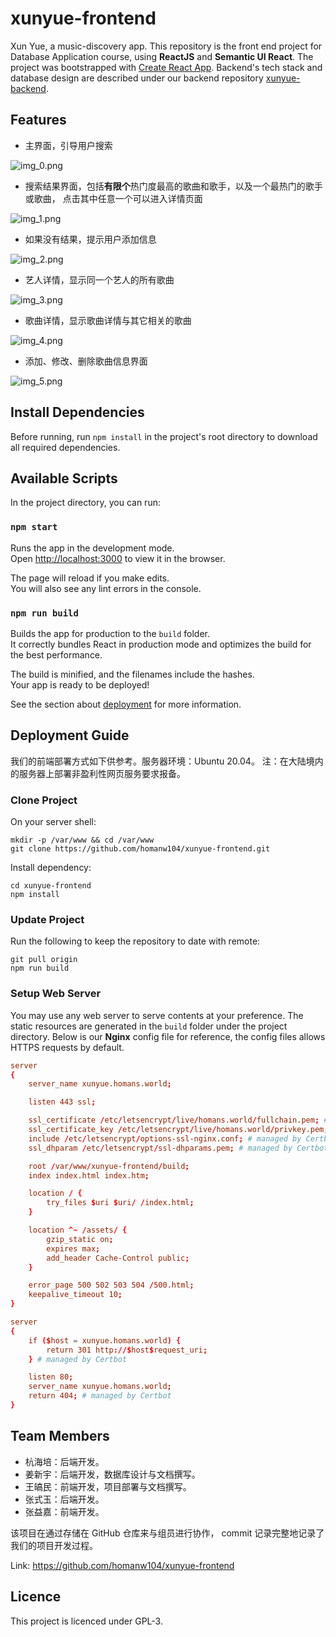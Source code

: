 # xunyue-frontend

Xun Yue, a music-discovery app. This repository is the front end project for
Database Application course, using **ReactJS** and **Semantic UI React**.
The project was bootstrapped with [Create React App](https://github.com/facebook/create-react-app).
Backend's tech stack and database design are described under our backend
repository [xunyue-backend](https://github.com/homanw104/xunyue-backend).


## Features

* 主界面，引导用户搜索
  
![img_0.png](assets/img_0.png)

* 搜索结果界面，包括**有限个**热门度最高的歌曲和歌手，以及一个最热门的歌手或歌曲，
  点击其中任意一个可以进入详情页面
  
![img_1.png](assets/img_1.png)

* 如果没有结果，提示用户添加信息
  
![img_2.png](assets/img_2.png)
  
* 艺人详情，显示同一个艺人的所有歌曲

![img_3.png](assets/img_3.png)

* 歌曲详情，显示歌曲详情与其它相关的歌曲

![img_4.png](assets/img_4.png)

* 添加、修改、删除歌曲信息界面

![img_5.png](assets/img_5.png)


## Install Dependencies

Before running, run `npm install` in the project's root directory to download all required dependencies.

## Available Scripts

In the project directory, you can run:

### `npm start`

Runs the app in the development mode.\
Open [http://localhost:3000](http://localhost:3000) to view it in the browser.

The page will reload if you make edits.\
You will also see any lint errors in the console.

### `npm run build`

Builds the app for production to the `build` folder.\
It correctly bundles React in production mode and optimizes the build for the best performance.

The build is minified, and the filenames include the hashes.\
Your app is ready to be deployed!

See the section about [deployment](https://facebook.github.io/create-react-app/docs/deployment) for more information.


## Deployment Guide

我们的前端部署方式如下供参考。服务器环境：Ubuntu 20.04。
注：在大陆境内的服务器上部署非盈利性网页服务要求报备。

### Clone Project

On your server shell:

```shell
mkdir -p /var/www && cd /var/www
git clone https://github.com/homanw104/xunyue-frontend.git
```

Install dependency:

```shell
cd xunyue-frontend
npm install
```

### Update Project

Run the following to keep the repository to date with remote:

```shell
git pull origin
npm run build
```

### Setup Web Server

You may use any web server to serve contents at your preference. The static
resources are generated in the `build` folder under the project directory.
Below is our **Nginx** config file for reference, the config files allows
HTTPS requests by default.

```conf
server
{
    server_name xunyue.homans.world;

    listen 443 ssl;

    ssl_certificate /etc/letsencrypt/live/homans.world/fullchain.pem; # managed by Certbot
    ssl_certificate_key /etc/letsencrypt/live/homans.world/privkey.pem; # managed by Certbot
    include /etc/letsencrypt/options-ssl-nginx.conf; # managed by Certbot
    ssl_dhparam /etc/letsencrypt/ssl-dhparams.pem; # managed by Certbot

    root /var/www/xunyue-frontend/build;
    index index.html index.htm;

    location / {
        try_files $uri $uri/ /index.html;
    }

    location ^~ /assets/ {
        gzip_static on;
        expires max;
        add_header Cache-Control public;
    }

    error_page 500 502 503 504 /500.html;
    keepalive_timeout 10;
}

server
{
    if ($host = xunyue.homans.world) {
        return 301 http://$host$request_uri;
    } # managed by Certbot

    listen 80;
    server_name xunyue.homans.world;
    return 404; # managed by Certbot
}
```

## Team Members

* 杭海培：后端开发。
* 姜新宇：后端开发，数据库设计与文档撰写。
* 王皜民：前端开发，项目部署与文档撰写。
* 张式玉：后端开发。
* 张益嘉：前端开发。

该项目在通过存储在 GitHub 仓库来与组员进行协作， commit 记录完整地记录了我们的项目开发过程。

Link: <https://github.com/homanw104/xunyue-frontend>


## Licence

This project is licenced under GPL-3.
